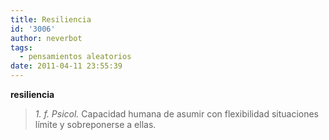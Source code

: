 ```yaml
---
title: Resiliencia
id: '3006'
author: neverbot
tags:
  - pensamientos aleatorios
date: 2011-04-11 23:55:39
---
```


**resiliencia**

> _1\. f. Psicol._ Capacidad humana de asumir con flexibilidad situaciones límite y sobreponerse a ellas.
